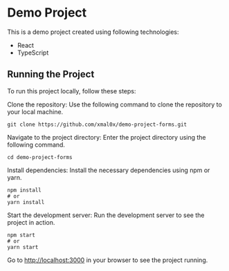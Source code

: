 # Demo Project

This is a demo project created using following technologies:
- React
- TypeScript

## Running the Project

To run this project locally, follow these steps:

Clone the repository: Use the following command to clone the repository to your local machine.

```
git clone https://github.com/xmal0x/demo-project-forms.git
```

Navigate to the project directory: Enter the project directory using the following command.

```
cd demo-project-forms
```

Install dependencies: Install the necessary dependencies using npm or yarn.

```
npm install
# or
yarn install
```

Start the development server: Run the development server to see the project in action.

```
npm start
# or
yarn start
```

Go to [http://localhost:3000](http://localhost:3000) in your browser to see the project running.
